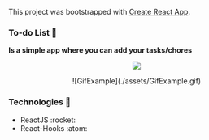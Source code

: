 This project was bootstrapped with [Create React App](https://github.com/facebook/create-react-app).

### To-do List :blue_book:
**Is a simple app where you can add your tasks/chores**

<p align="center">
    <img src="https://img.shields.io/badge/Netlify-00C7B7?logo=netlify&style=for-the-badge&logoColor=white" />
</p>

<p align="center">
    ![GifExample](./assets/GifExample.gif)
</p>

### Technologies :rocket:

<ul>
    <li>ReactJS :rocket:</li>
    <li>React-Hooks :atom:</li>
</ul>